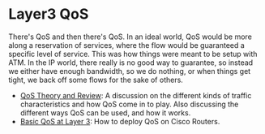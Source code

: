 # Layer3 QoS
There's QoS and then there's QoS.  In an ideal world, QoS would be more along a reservation of services, where the flow would be guaranteed a specific level of service.  This was how things were meant to be setup with ATM.  In the IP world, there really is no good way to guarantee, so instead we either have enough bandwidth, so we do nothing, or when things get tight, we back off some flows for the sake of others. 

- [QoS Theory and Review](qos-theory-and-review.md): A discussion on the different kinds of traffic characteristics and how QoS come in to play.  Also discussing the different ways QoS can be used, and how it works.
- [Basic QoS at Layer 3](basic-qos-at-layer-3.md): How to deploy QoS on Cisco Routers.